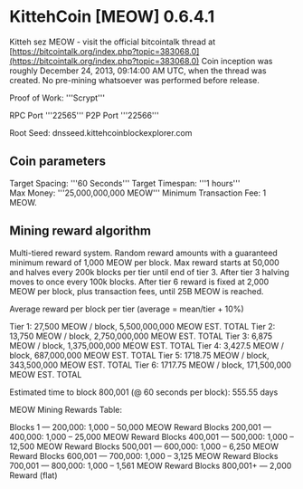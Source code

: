 KittehCoin [MEOW] 0.6.4.1
=================

Kitteh sez MEOW - visit the official bitcointalk thread at [https://bitcointalk.org/index.php?topic=383068.0](https://bitcointalk.org/index.php?topic=383068.0)
Coin inception was roughly December 24, 2013, 09:14:00 AM UTC, when the thread was created. No pre-mining whatsoever was performed before release.

Proof of Work: '''Scrypt'''

RPC Port '''22565'''
P2P Port '''22566'''

Root Seed:
dnsseed.kittehcoinblockexplorer.com


Coin parameters
---------------

Target Spacing: '''60 Seconds'''
Target Timespan: '''1 hours'''  
Max Money: '''25,000,000,000 MEOW'''
Minimum Transaction Fee: 1 MEOW.


Mining reward algorithm
-----------------------

Multi-tiered reward system. Random reward amounts with a guaranteed minimum reward of 1,000 MEOW per block.
Max reward starts at 50,000 and halves every 200k blocks per tier until end of tier 3. After tier 3 halving moves to once every 100k blocks.
After tier 6 reward is fixed at 2,000 MEOW per block, plus transaction fees, until 25B MEOW is reached.


Average reward per block per tier (average = mean/tier + 10%)  

Tier 1: 27,500  MEOW / block,  5,500,000,000 MEOW EST. TOTAL
Tier 2: 13,750  MEOW / block,  2,750,000,000 MEOW EST. TOTAL
Tier 3:  6,875  MEOW / block,  1,375,000,000 MEOW EST. TOTAL
Tier 4: 3,427.5 MEOW / block,    687,000,000 MEOW EST. TOTAL
Tier 5: 1718.75 MEOW / block,    343,500,000 MEOW EST. TOTAL
Tier 6: 1717.75 MEOW / block,    171,500,000 MEOW EST. TOTAL

Estimated time to block 800,001  (@ 60 seconds per block):  555.55 days

MEOW Mining Rewards Table:  

Blocks 1 — 200,000: 1,000 – 50,000 MEOW Reward
Blocks 200,001 — 400,000: 1,000 – 25,000 MEOW Reward
Blocks 400,001 — 500,000: 1,000 – 12,500 MEOW Reward
Blocks 500,001 — 600,000: 1,000 – 6,250 MEOW Reward
Blocks 600,001 — 700,000: 1,000 – 3,125 MEOW Reward
Blocks 700,001 — 800,000: 1,000 – 1,561 MEOW Reward
Blocks 800,001+ — 2,000 Reward (flat)

